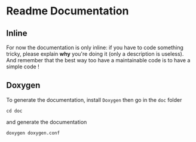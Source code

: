 # Readme Documentation 

## Inline

For now the documentation is only inline: if you have to code something tricky, please explain **why** you're doing it (only a description is useless). And remember that the best way too have a maintainable code is to have a simple code !

## Doxygen

To generate the documentation, install `Doxygen` then go in the `doc` folder

    cd doc

and generate the documentation

    doxygen doxygen.conf
